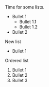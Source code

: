 Time for some lists.

*   Bullet 1
    *   Bullet 1.1
    *   Bullet 1.2
*   Bullet 2

New list

*   Bullet 1

Ordered list

1.  Bullet 1
2.  Bullet 2
3.  Bullet 3